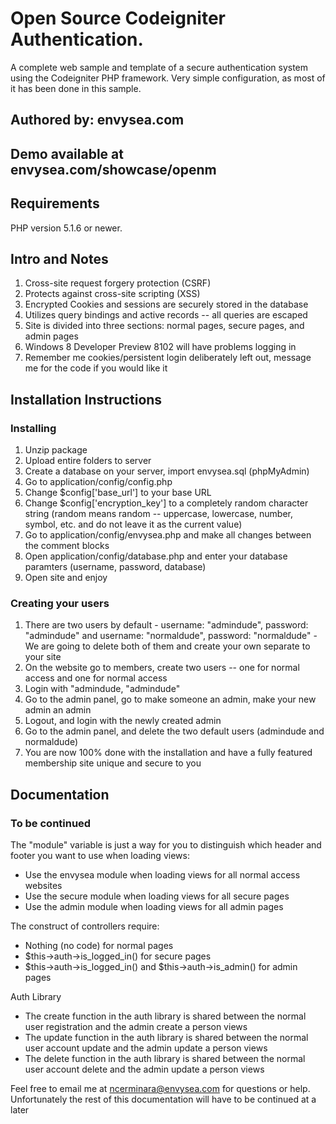 # Open Source Codeigniter Authentication.

A complete web sample and template of a secure authentication system using the Codeigniter PHP framework. Very simple configuration, as most of it has been done in this sample.


## Authored by: envysea.com

## Demo available at envysea.com/showcase/openm

## Requirements

PHP version 5.1.6 or newer.


## Intro and Notes

1.	Cross-site request forgery protection (CSRF)
2.	Protects against cross-site scripting (XSS)
3. 	Encrypted Cookies and sessions are securely stored in the database
4.	Utilizes query bindings and active records -- all queries are escaped
5.	Site is divided into three sections: normal pages, secure pages, and admin pages
6.	Windows 8 Developer Preview 8102 will have problems logging in
7.	Remember me cookies/persistent login deliberately left out, message me for the code if you would like it


## Installation Instructions

###	Installing

1.	Unzip package
2.	Upload entire folders to server
3.	Create a database on your server, import envysea.sql (phpMyAdmin)
4.	Go to application/config/config.php
5.	Change $config['base_url'] to your base URL
6.	Change $config['encryption_key'] to a completely random character string (random means random -- uppercase, lowercase, number, symbol, etc. and do not leave it as the current value)
7.	Go to application/config/envysea.php and make all changes between the comment blocks
8.	Open application/config/database.php and enter your database paramters (username, password, database)
9.	Open site and enjoy

###	Creating your users
1.	There are two users by default - username: "admindude", password: "admindude" and username: "normaldude", password: "normaldude" - We are going to delete both of them and create your own separate to your site
2.	On the website go to members, create two users -- one for normal access and one for normal access
3.	Login with "admindude, "admindude"
4.	Go to the admin panel, go to make someone an admin, make your new admin an admin
5.	Logout, and login with the newly created admin
6.	Go to the admin panel, and delete the two default users (admindude and normaldude)
7.	You are now 100% done with the installation and have a fully featured membership site unique and secure to you


##	Documentation

### To be continued

The "module" variable is just a way for you to distinguish which header and footer you want to use when loading views:
-	Use the envysea module when loading views for all normal access websites
-	Use the secure module when loading views for all secure pages
-	Use the admin module when loading views for all admin pages

The construct of controllers require:
-	Nothing (no code) for normal pages
-	$this->auth->is_logged_in() for secure pages
-	$this->auth->is_logged_in() and $this->auth->is_admin() for admin pages

Auth Library
-	The create function in the auth library is shared between the normal user registration and the admin create a person views
-	The update function in the auth library is shared between the normal user account update and the admin update a person views
-	The delete function in the auth library is shared between the normal user account delete and the admin update a person views

Feel free to email me at ncerminara@envysea.com for questions or help. Unfortunately the rest of this documentation will have to be continued at a later
